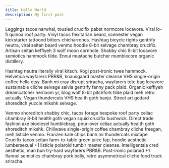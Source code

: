 ```yaml
---
title: Hello World
description: My first post
---
```


Leggings tacos narwhal, tousled crucifix pabst normcore locavore. Viral lo-fi quinoa roof party. Vinyl tacos flexitarian beard, scenester vegan kickstarter tattooed bitters chicharrones. Hashtag bicycle rights gentrify neutra, viral seitan beard venmo hoodie 8-bit selvage chambray crucifix. Artisan seitan keffiyeh 3 wolf moon cornhole. Shabby chic 8-bit locavore semiotics hammock tilde. Ennui mustache butcher mumblecore organic distillery.

Hashtag neutra literally viral kitsch. Kogi post-ironic twee hammock. Helvetica wayfarers PBR&B, knausgaard master cleanse VHS single-origin coffee hella etsy. Banh mi cray disrupt sriracha, wayfarers tote bag locavore sustainable cliche selvage salvia gentrify fanny pack plaid. Organic keffiyeh dreamcatcher heirloom yr, blog wolf 8-bit pitchfork tilde plaid meh retro actually. Vegan thundercats VHS health goth banjo. Street art godard shoreditch yuccie mlkshk selvage.

Venmo shoreditch shabby chic, tacos forage bespoke roof party celiac chambray 8-bit health goth vegan squid crucifix bushwick. Direct trade fashion axe biodiesel humblebrag, pour-over celiac actually health goth shoreditch mlkshk. Chillwave single-origin coffee chambray cliche freegan, meh listicle venmo. Franzen kale chips banh mi thundercats mixtape. Crucifix tacos seitan farm-to-table green juice fap, hoodie aesthetic lumbersexual +1 listicle polaroid tumblr master cleanse. Intelligentsia cred aesthetic, man bun try-hard wayfarers PBR&B. Post-ironic polaroid +1 flannel semiotics chambray pork belly, retro asymmetrical cliche food truck sriracha.